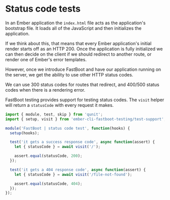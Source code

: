 # Status code tests

In an Ember application the `index.html` file acts as the application's bootstrap file. It loads all of the JavaScript and then initializes the application.

If we think about this, that means that every Ember application's initial render starts off as an HTTP 200. Once the application is fully initialized we can then decide on the client if we should redirect to another route, or render one of Ember's error templates.

However, once we introduce FastBoot and have our application running on the server, we get the ability to use other HTTP status codes.

We can use 300 status codes for routes that redirect, and 400/500 status codes when there is a rendering error.

FastBoot testing provides support for testing status codes. The `visit` helper will return a `statusCode` with every request it makes.


```js
import { module, test, skip } from 'qunit';
import { setup, visit } from 'ember-cli-fastboot-testing/test-support';

module('FastBoot | status code test', function(hooks) {
  setup(hooks);

  test('it gets a success response code', async function(assert) {
    let { statusCode } = await visit('/');

    assert.equal(statusCode, 200);
  });

  test('it gets a 404 response code', async function(assert) {
    let { statusCode } = await visit('/file-not-found');

    assert.equal(statusCode, 404);
  });
});
```
